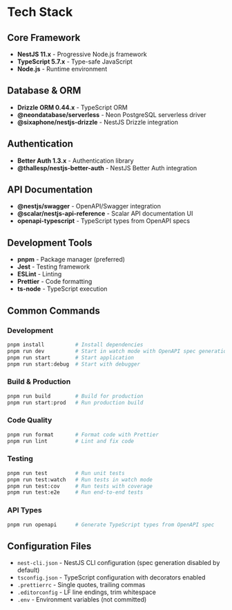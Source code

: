 # Tech Stack

## Core Framework

- **NestJS 11.x** - Progressive Node.js framework
- **TypeScript 5.7.x** - Type-safe JavaScript
- **Node.js** - Runtime environment

## Database & ORM

- **Drizzle ORM 0.44.x** - TypeScript ORM
- **@neondatabase/serverless** - Neon PostgreSQL serverless driver
- **@sixaphone/nestjs-drizzle** - NestJS Drizzle integration

## Authentication

- **Better Auth 1.3.x** - Authentication library
- **@thallesp/nestjs-better-auth** - NestJS Better Auth integration

## API Documentation

- **@nestjs/swagger** - OpenAPI/Swagger integration
- **@scalar/nestjs-api-reference** - Scalar API documentation UI
- **openapi-typescript** - TypeScript types from OpenAPI specs

## Development Tools

- **pnpm** - Package manager (preferred)
- **Jest** - Testing framework
- **ESLint** - Linting
- **Prettier** - Code formatting
- **ts-node** - TypeScript execution

## Common Commands

### Development

```bash
pnpm install          # Install dependencies
pnpm run dev          # Start in watch mode with OpenAPI spec generation
pnpm run start        # Start application
pnpm run start:debug  # Start with debugger
```

### Build & Production

```bash
pnpm run build        # Build for production
pnpm run start:prod   # Run production build
```

### Code Quality

```bash
pnpm run format       # Format code with Prettier
pnpm run lint         # Lint and fix code
```

### Testing

```bash
pnpm run test         # Run unit tests
pnpm run test:watch   # Run tests in watch mode
pnpm run test:cov     # Run tests with coverage
pnpm run test:e2e     # Run end-to-end tests
```

### API Types

```bash
pnpm run openapi      # Generate TypeScript types from OpenAPI spec
```

## Configuration Files

- `nest-cli.json` - NestJS CLI configuration (spec generation disabled by default)
- `tsconfig.json` - TypeScript configuration with decorators enabled
- `.prettierrc` - Single quotes, trailing commas
- `.editorconfig` - LF line endings, trim whitespace
- `.env` - Environment variables (not committed)

